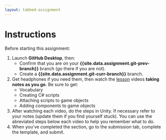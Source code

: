 ```yaml
---
layout: tabbed-assignment
---
```


# Instructions

Before starting this assignment:
1. Launch **GitHub Desktop**, then:
   - Confirm that you are on your **{{site.data.assignment.git-prev-branch}}** branch (go there if you are not).
   - Create a **{{site.data.assignment.git-curr-branch}}** branch.
1. Get headphones if you need them, then watch the [lesson][] videos **taking notes as you go**. Be sure to get:
   - Vocabulary
   - Creating C# scripts
   - Attaching scripts to game objects
   - Adding components to game objects
1. After watching each video, do the steps in Unity. If necessary refer to your notes (update them if you find yourself stuck). You can use the abreviated steps below each video to help you remember what to do.
1. When you've completed the section, go to the submission tab, complete the template, and submit.

<!-- Don't edit links here, change them in _data/assignment.yml instead, -->

[lesson]: <{{site.data.assignment.lesson}}>
[slides]: <{{site.data.assignment.slides}}>
[template]: <{{site.data.assignment.template}}>
